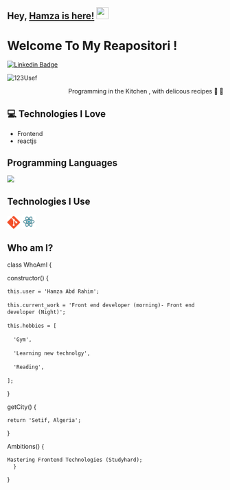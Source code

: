 ## Hey, [Hamza is here!](https://abdrahim.netlify.app/)  <img src="https://media.giphy.com/media/hvRJCLFzcasrR4ia7z/giphy.gif" width="28px" height="28px">

<h1>Welcome To My Reapositori ! </h1> 


[![Linkedin Badge](https://img.shields.io/badge/-Yousif%20Mohamed-blue?style=flat-square&logo=Linkedin&logoColor=white&link=https://www.linkedin.com/in/Hamza-Abdrahim-450795157/)](https://www.linkedin.com/in/youssif-mohamed-450795157/)
<p align="left"> <img src="https://komarev.com/ghpvc/?username=123usef" alt="123Usef" /> </p>

<div style="text-align: right">Programming in the Kitchen , with delicous recipes 🤩 🥳 </div>

## :computer: Technologies I Love
* Frontend 
* reactjs



## Programming Languages
  <img src = 'https://github.com/123usef/123usef/blob/main/images/javascript' width='30'/>
 
 ## Technologies I Use
  <img src = 'https://github.com/123usef/123usef/blob/main/images/git.svg' width='30'/>  <img src = 'https://github.com/123usef/123usef/blob/main/images/react.svg' width='33'/>
 
 ## Who am I?
class WhoAmI {

  constructor() {
  
    this.user = 'Hamza Abd Rahim';
    
    this.current_work = 'Front end developer (morning)- Front end developer (Night)';
    
    this.hobbies = [
    
      'Gym',
      
      'Learning new technolgy',
      
      'Reading',
      
    ];
    
  }
  
  getCity() {
  
    return 'Setif, Algeria';
  }
  
  Ambitions() {
  
    Mastering Frontend Technologies (Studyhard);
      }
}
 ```
